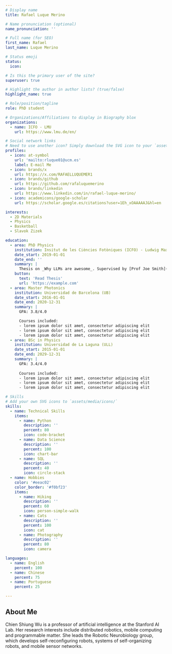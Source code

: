 ```yaml
---
# Display name
title: Rafael Luque Merino

# Name pronunciation (optional)
name_pronunciation: ''

# Full name (for SEO)
first_name: Rafael
last_name: Luque Merino

# Status emoji
status:
  icon: 

# Is this the primary user of the site?
superuser: true

# Highlight the author in author lists? (true/false)
highlight_name: true

# Role/position/tagline
role: PhD student

# Organizations/Affiliations to display in Biography blox
organizations:
  - name: ICFO - LMU
    url: https://www.lmu.de/en/

# Social network links
# Need to use another icon? Simply download the SVG icon to your `assets/media/icons/` folder.
profiles:
  - icon: at-symbol
    url: 'mailto:rluque01@ucm.es'
    label: E-mail Me
  - icon: brands/x
    url: https://x.com/RAFAELLUQUEMER1
  - icon: brands/github
    url: https://github.com/rafaluquemerino
  - icon: brands/linkedin
    url: https://www.linkedin.com/in/rafael-luque-merino/
  - icon: academicons/google-scholar
    url: https://scholar.google.es/citations?user=1Eh_xOAAAAAJ&hl=en

interests:
  - 2D Materials
  - Physics
  - Basketball
  - Slavok Zizek

education:
  - area: PhD Physics
    institution: Insitut de les Ciències Fotòniques (ICFO) - Ludwig Maximilian university (LMU)
    date_start: 2019-01-01
    date_end: ''
    summary: |
      Thesis on _Why LLMs are awesome_. Supervised by [Prof Joe Smith](https://example.com). Presented papers at 5 IEEE conferences with the contributions being published in 2 Springer journals.
    button:
      text: 'Read Thesis'
      url: 'https://example.com'
  - area: Master Photonics
    institution: Universidad de Barcelona (UB)
    date_start: 2016-01-01
    date_end: 2020-12-31
    summary: |
      GPA: 3.8/4.0

      Courses included:
      - lorem ipsum dolor sit amet, consectetur adipiscing elit
      - lorem ipsum dolor sit amet, consectetur adipiscing elit
      - lorem ipsum dolor sit amet, consectetur adipiscing elit
  - area: BSc in Physics
    institution: Universidad de La Laguna (ULL)
    date_start: 2015-01-01
    date_end: 2029-12-31
    summary: |
      GPA: 3.4/4.0
      
      Courses included:
      - lorem ipsum dolor sit amet, consectetur adipiscing elit
      - lorem ipsum dolor sit amet, consectetur adipiscing elit
      - lorem ipsum dolor sit amet, consectetur adipiscing elit

# Skills
# Add your own SVG icons to `assets/media/icons/`
skills:
  - name: Technical Skills
    items:
      - name: Python
        description: ''
        percent: 80
        icon: code-bracket
      - name: Data Science
        description: ''
        percent: 100
        icon: chart-bar
      - name: SQL
        description: ''
        percent: 40
        icon: circle-stack
  - name: Hobbies
    color: '#eeac02'
    color_border: '#f0bf23'
    items:
      - name: Hiking
        description: ''
        percent: 60
        icon: person-simple-walk
      - name: Cats
        description: ''
        percent: 100
        icon: cat
      - name: Photography
        description: ''
        percent: 80
        icon: camera

languages:
  - name: English
    percent: 100
  - name: Chinese
    percent: 75
  - name: Portuguese
    percent: 25

---
```


## About Me

Chien Shiung Wu is a professor of artificial intelligence at the Stanford AI Lab. Her research interests include distributed robotics, mobile computing and programmable matter. She leads the Robotic Neurobiology group, which develops self-reconfiguring robots, systems of self-organizing robots, and mobile sensor networks.
